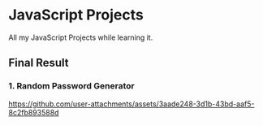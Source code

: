 # JavaScript Projects
All my JavaScript Projects while learning it.

## Final Result
### 1. Random Password Generator

https://github.com/user-attachments/assets/3aade248-3d1b-43bd-aaf5-8c2fb893588d
